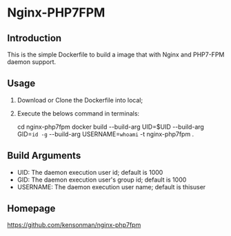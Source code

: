 Nginx-PHP7FPM
=====

Introduction
----
This is the simple Dockerfile to build a image that with Nginx and PHP7-FPM daemon support.

Usage
----
1. Download or Clone the Dockerfile into local;
2. Execute the belows command in terminals:


      cd nginx-php7fpm
      docker build --build-arg UID=$UID --build-arg GID=`id -g` --build-arg USERNAME=`whoami` -t nginx-php7fpm .

Build Arguments
----
* UID: The daemon execution user id; default is 1000
* GID: The daemon execution user's group id; default is 1000
* USERNAME: The daemon execution user name; default is thisuser

Homepage
----
https://github.com/kensonman/nginx-php7fpm
